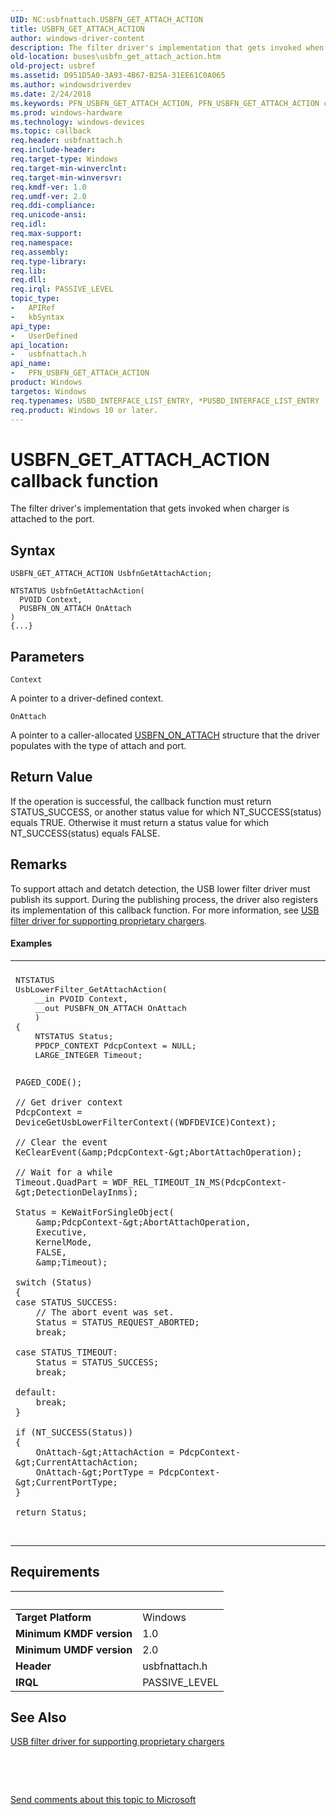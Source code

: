 ```yaml
---
UID: NC:usbfnattach.USBFN_GET_ATTACH_ACTION
title: USBFN_GET_ATTACH_ACTION
author: windows-driver-content
description: The filter driver's implementation that gets invoked when charger is attached to the port.
old-location: buses\usbfn_get_attach_action.htm
old-project: usbref
ms.assetid: D951D5A0-3A93-4B67-B25A-31EE61C0A065
ms.author: windowsdriverdev
ms.date: 2/24/2018
ms.keywords: PFN_USBFN_GET_ATTACH_ACTION, PFN_USBFN_GET_ATTACH_ACTION callback function pointer [Buses], USBFN_GET_ATTACH_ACTION, UsbFnGetAttachAction, UsbFnGetAttachAction callback function [Buses], buses.usbfn_get_attach_action, usbfnattach/UsbFnGetAttachAction
ms.prod: windows-hardware
ms.technology: windows-devices
ms.topic: callback
req.header: usbfnattach.h
req.include-header: 
req.target-type: Windows
req.target-min-winverclnt: 
req.target-min-winversvr: 
req.kmdf-ver: 1.0
req.umdf-ver: 2.0
req.ddi-compliance: 
req.unicode-ansi: 
req.idl: 
req.max-support: 
req.namespace: 
req.assembly: 
req.type-library: 
req.lib: 
req.dll: 
req.irql: PASSIVE_LEVEL
topic_type:
-	APIRef
-	kbSyntax
api_type:
-	UserDefined
api_location:
-	usbfnattach.h
api_name:
-	PFN_USBFN_GET_ATTACH_ACTION
product: Windows
targetos: Windows
req.typenames: USBD_INTERFACE_LIST_ENTRY, *PUSBD_INTERFACE_LIST_ENTRY
req.product: Windows 10 or later.
---
```



# USBFN_GET_ATTACH_ACTION callback function
The filter driver's implementation that gets invoked when charger is attached to the port.

## Syntax

```
USBFN_GET_ATTACH_ACTION UsbfnGetAttachAction;

NTSTATUS UsbfnGetAttachAction(
  PVOID Context,
  PUSBFN_ON_ATTACH OnAttach
)
{...}
```

## Parameters

`Context`

A pointer to a driver-defined context.

`OnAttach`

A pointer to a caller-allocated <a href="..\usbfnattach\ns-usbfnattach-_usbfn_on_attach.md">USBFN_ON_ATTACH</a> structure that the driver populates with the type of attach and port.


## Return Value

If the operation is successful, the callback function must return STATUS_SUCCESS, or another status value for which NT_SUCCESS(status) equals TRUE. Otherwise it must return a status value for which NT_SUCCESS(status) equals FALSE.

## Remarks

To support attach and detatch detection, the USB lower filter driver must publish its support. During the publishing process, the driver also registers its implementation of this  callback function. For more information, see <a href="https://msdn.microsoft.com/05D2B46A-282C-4B75-9F5C-2FC0AF344AB9">USB filter driver for supporting proprietary chargers</a>.


#### Examples

<div class="code"><span codelanguage=""><table>
<tr>
<th></th>
</tr>
<tr>
<td>
<pre>NTSTATUS
UsbLowerFilter_GetAttachAction(
    __in PVOID Context,
    __out PUSBFN_ON_ATTACH OnAttach
    )
{
    NTSTATUS Status;
    PPDCP_CONTEXT PdcpContext = NULL;
    LARGE_INTEGER Timeout;
    
    PAGED_CODE();

    // Get driver context
    PdcpContext = DeviceGetUsbLowerFilterContext((WDFDEVICE)Context);

    // Clear the event
    KeClearEvent(&amp;PdcpContext-&gt;AbortAttachOperation);

    // Wait for a while
    Timeout.QuadPart = WDF_REL_TIMEOUT_IN_MS(PdcpContext-&gt;DetectionDelayInms);

    Status = KeWaitForSingleObject(
        &amp;PdcpContext-&gt;AbortAttachOperation,
        Executive,
        KernelMode,
        FALSE,
        &amp;Timeout);

    switch (Status)
    {
    case STATUS_SUCCESS:
        // The abort event was set.
        Status = STATUS_REQUEST_ABORTED;
        break;

    case STATUS_TIMEOUT:
        Status = STATUS_SUCCESS;
        break;

    default:
        break;
    }

    if (NT_SUCCESS(Status))
    {
        OnAttach-&gt;AttachAction = PdcpContext-&gt;CurrentAttachAction;
        OnAttach-&gt;PortType = PdcpContext-&gt;CurrentPortType;
    }

    return Status;
</pre>
</td>
</tr>
</table></span></div>

## Requirements
| &nbsp; | &nbsp; |
| ---- |:---- |
| **Target Platform** | Windows |
| **Minimum KMDF version** | 1.0 |
| **Minimum UMDF version** | 2.0 |
| **Header** | usbfnattach.h |
| **IRQL** | PASSIVE_LEVEL |

## See Also

<a href="https://msdn.microsoft.com/05D2B46A-282C-4B75-9F5C-2FC0AF344AB9">USB filter driver for supporting proprietary chargers</a>



 

 

<a href="mailto:wsddocfb@microsoft.com?subject=Documentation%20feedback [usbref\buses]:%20USBFN_GET_ATTACH_ACTION callback function%20 RELEASE:%20(2/24/2018)&amp;body=%0A%0APRIVACY STATEMENT%0A%0AWe use your feedback to improve the documentation. We don't use your email address for any other purpose, and we'll remove your email address from our system after the issue that you're reporting is fixed. While we're working to fix this issue, we might send you an email message to ask for more info. Later, we might also send you an email message to let you know that we've addressed your feedback.%0A%0AFor more info about Microsoft's privacy policy, see http://privacy.microsoft.com/en-us/default.aspx." title="Send comments about this topic to Microsoft">Send comments about this topic to Microsoft</a>